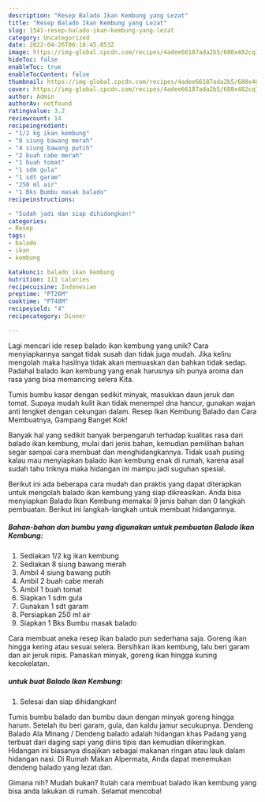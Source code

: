 ```yaml
---
description: "Resep Balado Ikan Kembung yang Lezat"
title: "Resep Balado Ikan Kembung yang Lezat"
slug: 1541-resep-balado-ikan-kembung-yang-lezat
category: Uncategorized
date: 2022-04-26T06:18:45.853Z
image: https://img-global.cpcdn.com/recipes/4adee66187ada2b5/680x482cq70/balado-ikan-kembung-foto-resep-utama.jpg
hideToc: false
enableToc: true
enableTocContent: false
thumbnail: https://img-global.cpcdn.com/recipes/4adee66187ada2b5/680x482cq70/balado-ikan-kembung-foto-resep-utama.jpg
cover: https://img-global.cpcdn.com/recipes/4adee66187ada2b5/680x482cq70/balado-ikan-kembung-foto-resep-utama.jpg
author: Admin
authorAv: notfound
ratingvalue: 3.2
reviewcount: 14
recipeingredient:
- "1/2 kg ikan kembung"
- "8 siung bawang merah"
- "4 siung bawang putih"
- "2 buah cabe merah"
- "1 buah tomat"
- "1 sdm gula"
- "1 sdt garam"
- "250 ml air"
- "1 Bks Bumbu masak balado"
recipeinstructions:

- "Sudah jadi dan siap dihidangkan!"
categories:
- Resep
tags:
- balado
- ikan
- kembung

katakunci: balado ikan kembung 
nutrition: 111 calories
recipecuisine: Indonesian
preptime: "PT26M"
cooktime: "PT48M"
recipeyield: "4"
recipecategory: Dinner

---
```





Lagi mencari ide resep balado ikan kembung yang unik? Cara menyiapkannya sangat tidak susah dan tidak juga mudah. Jika keliru mengolah maka hasilnya tidak akan memuaskan dan bahkan tidak sedap. Padahal balado ikan kembung yang enak harusnya sih punya aroma dan rasa yang bisa memancing selera Kita.





Tumis bumbu kasar dengan sedikit minyak, masukkan daun jeruk dan tomat. Supaya mudah kulit ikan tidak menempel dna hancur, gunakan wajan anti lengket dengan cekungan dalam. Resep Ikan Kembung Balado dan Cara Membuatnya, Gampang Banget Kok!

Banyak hal yang sedikit banyak berpengaruh terhadap kualitas rasa dari balado ikan kembung, mulai dari jenis bahan, kemudian pemilihan bahan segar sampai cara membuat dan menghidangkannya. Tidak usah pusing kalau mau menyiapkan balado ikan kembung enak di rumah, karena asal sudah tahu triknya maka hidangan ini mampu jadi suguhan spesial.






Berikut ini ada beberapa cara mudah dan praktis yang dapat diterapkan untuk mengolah balado ikan kembung yang siap dikreasikan. Anda bisa menyiapkan Balado Ikan Kembung memakai 9 jenis bahan dan 0 langkah pembuatan. Berikut ini langkah-langkah untuk membuat hidangannya.

<!--inarticleads1-->

##### Bahan-bahan dan bumbu yang digunakan untuk pembuatan Balado Ikan Kembung:

1. Sediakan 1/2 kg ikan kembung
1. Sediakan 8 siung bawang merah
1. Ambil 4 siung bawang putih
1. Ambil 2 buah cabe merah
1. Ambil 1 buah tomat
1. Siapkan 1 sdm gula
1. Gunakan 1 sdt garam
1. Persiapkan 250 ml air
1. Siapkan 1 Bks Bumbu masak balado


Cara membuat aneka resep ikan balado pun sederhana saja. Goreng ikan hingga kering atau sesuai selera. Bersihkan ikan kembung, lalu beri garam dan air jeruk nipis. Panaskan minyak, goreng ikan hingga kuning kecokelatan. 

<!--inarticleads2-->

#####  untuk buat Balado Ikan Kembung:


1. Selesai dan siap dihidangkan!

Tumis bumbu balado dan bumbu daun dengan minyak goreng hingga harum. Setelah itu beri garam, gula, dan kaldu jamur secukupnya. Dendeng Balado Ala Minang / Dendeng balado adalah hidangan khas Padang yang terbuat dari daging sapi yang diiris tipis dan kemudian dikeringkan. Hidangan ini biasanya disajikan sebagai makanan ringan atau lauk dalam hidangan nasi. Di Rumah Makan Alpermata, Anda dapat menemukan dendeng balado yang lezat dan. 

Gimana nih? Mudah bukan? Itulah cara membuat balado ikan kembung yang bisa anda lakukan di rumah. Selamat mencoba!
